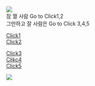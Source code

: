 # 

![](https://item.kakaocdn.net/do/6469168a79defa072447178b97ef35cff43ad912ad8dd55b04db6a64cddaf76d)   
잠 깰 사람 Go to Click1,2    
그만하고 잘 사람은 Go to Click 3,4,5   

[Click1](https://youtu.be/4jqC-2nP3cw)           
[Click2](https://youtu.be/-WgqndZu_Tk)    
  
[Click3]( https://youtu.be/OJAKYX8A_WM)     
[Clikc4](https://youtu.be/4_zR8mAYAEY)  
[Click5](https://youtu.be/-S8_oOqnkac)     

 
  
![](https://post-phinf.pstatic.net/MjAxOTA2MjhfMjI2/MDAxNTYxNzA5NjM2MTg2.t6-T-XCehgScI0qUCfYH9URGAo30azQ-bbtMrFGBV5kg.K2X9CS0SEC28hC_g9n5EdWcGlPfMZ-EPa1bSp8uksw0g.GIF/chansem_zalga-cute-smile-ani.gif?type=w1200)  
